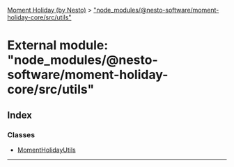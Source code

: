[Moment Holiday (by Nesto)](../README.md) > ["node_modules/@nesto-software/moment-holiday-core/src/utils"](../modules/_node_modules__nesto_software_moment_holiday_core_src_utils_.md)

# External module: "node_modules/@nesto-software/moment-holiday-core/src/utils"

## Index

### Classes

* [MomentHolidayUtils](../classes/_node_modules__nesto_software_moment_holiday_core_src_utils_.momentholidayutils.md)

---

